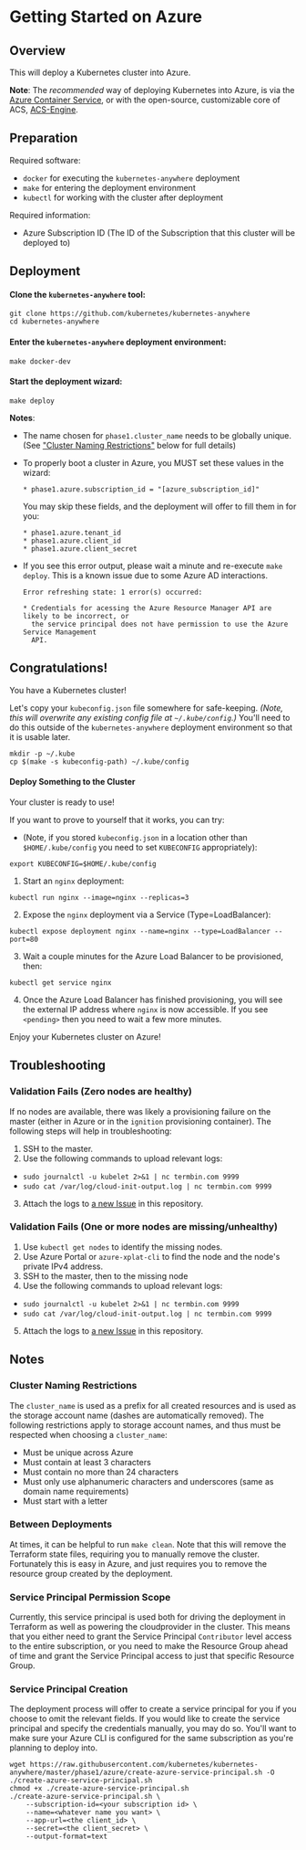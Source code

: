 # Getting Started on Azure

## Overview

This will deploy a Kubernetes cluster into Azure.

**Note**: The _recommended_ way of deploying Kubernetes into Azure, is via the
[Azure Container Service](https://docs.microsoft.com/en-us/azure/container-service/container-service-kubernetes-walkthrough),
or with the open-source, customizable core of ACS,
[ACS-Engine](https://github.com/Azure/acs-engine).

## Preparation

Required software:
  * `docker` for executing the `kubernetes-anywhere` deployment
  * `make` for entering the deployment environment
  * `kubectl` for working with the cluster after deployment

Required information:
  * Azure Subscription ID (The ID of the Subscription that this cluster will be deployed to)


## Deployment

#### Clone the `kubernetes-anywhere` tool:

```shell
git clone https://github.com/kubernetes/kubernetes-anywhere
cd kubernetes-anywhere
```

#### Enter the `kubernetes-anywhere` deployment environment:

```shell
make docker-dev
```

#### Start the deployment wizard:

```shell
make deploy
```

**Notes**:
* The name chosen for `phase1.cluster_name` needs to be globally unique. (See ["Cluster Naming Restrictions"](#cluster-naming-restrictions) below for full details)

* To properly boot a cluster in Azure, you MUST set these values in the wizard:

  ```
  * phase1.azure.subscription_id = "[azure_subscription_id]"
  ```

  You may skip these fields, and the deployment will offer to fill them in for you:

  ```
  * phase1.azure.tenant_id
  * phase1.azure.client_id
  * phase1.azure.client_secret
  ```

* If you see this error output, please wait a minute and re-execute `make deploy`. This is a known issue due to some Azure AD interactions.

  ```
  Error refreshing state: 1 error(s) occurred:

  * Credentials for acessing the Azure Resource Manager API are likely to be incorrect, or
    the service principal does not have permission to use the Azure Service Management
    API.
  ```

## Congratulations!

You have a Kubernetes cluster!

Let's copy your `kubeconfig.json` file somewhere for safe-keeping.
*(Note, this will overwrite any existing config file at `~/.kube/config`.)*
You'll need to do this outside of the `kubernetes-anywhere` deployment environment so that it is usable later.

```shell
mkdir -p ~/.kube
cp $(make -s kubeconfig-path) ~/.kube/config
```


#### Deploy Something to the Cluster

  Your cluster is ready to use!

  If you want to prove to yourself that it works, you can try:

  * (Note, if you stored `kubeconfig.json` in a location other than `$HOME/.kube/config` you need to set `KUBECONFIG` appropriately):
  ```shell
  export KUBECONFIG=$HOME/.kube/config
  ```

  1. Start an `nginx` deployment:
  ```shell
  kubectl run nginx --image=nginx --replicas=3
  ```

  2. Expose the `nginx` deployment via a Service (Type=LoadBalancer):
  ```shell
  kubectl expose deployment nginx --name=nginx --type=LoadBalancer --port=80
  ```

  3. Wait a couple minutes for the Azure Load Balancer to be provisioned, then:
  ```shell
  kubectl get service nginx
  ```

  4. Once the Azure Load Balancer has finished provisioning, you will see the external IP address where `nginx` is now
  accessible. If you see `<pending>` then you need to wait a few more minutes.

Enjoy your Kubernetes cluster on Azure!

## Troubleshooting

### Validation Fails (Zero nodes are healthy)
If no nodes are available, there was likely a provisioning failure on the master (either in Azure or in the `ignition` provisioning container).
The following steps will help in troubleshooting:

1. SSH to the master.
2. Use the following commands to upload relevant logs:
  * `sudo journalctl -u kubelet 2>&1 | nc termbin.com 9999`
  * `sudo cat /var/log/cloud-init-output.log | nc termbin.com 9999`
3. Attach the logs to [a new Issue](https://github.com/kubernetes/kubernetes-anywhere/issues/new) in this repository.

### Validation Fails (One or more nodes are missing/unhealthy)

1. Use `kubectl get nodes` to identify the missing nodes.
2. Use Azure Portal or `azure-xplat-cli` to find the node and the node's private IPv4 address.
3. SSH to the master, then to the missing node
4. Use the following commands to upload relevant logs:
  * `sudo journalctl -u kubelet 2>&1 | nc termbin.com 9999`
  * `sudo cat /var/log/cloud-init-output.log | nc termbin.com 9999`
5. Attach the logs to [a new Issue](https://github.com/kubernetes/kubernetes-anywhere/issues/new) in this repository.

## Notes

### Cluster Naming Restrictions
The `cluster_name` is used as a prefix for all created resources and is used as the storage account name (dashes are automatically removed). The following restrictions apply to storage account names, and thus must be respected when choosing a `cluster_name`:
  * Must be unique across Azure
  * Must contain at least 3 characters
  * Must contain no more than 24 characters
  * Must only use alphanumeric characters and underscores (same as domain name requirements)
  * Must start with a letter

### Between Deployments
At times, it can be helpful to run `make clean`. Note that this will remove the Terraform state files, requiring you to manually remove the cluster. Fortunately this is easy in Azure, and just requires you to remove the resource group created by the deployment.

### Service Principal Permission Scope
Currently, this service principal is used both for driving the deployment in Terraform as well as powering the cloudprovider in the cluster. This means that you
either need to grant the Service Principal `Contributor` level access to the entire subscription, or you need to make the Resource Group ahead of time and grant
the Service Principal access to just that specific Resource Group.

### Service Principal Creation
The deployment process will offer to create a service principal for you if you choose to
omit the relevant fields. If you would like to create the service principal and specify the
credentials manually, you may do so. You'll want to make sure your Azure CLI is configured for
the same subscription as you're planning to deploy into.

```shell
wget https://raw.githubusercontent.com/kubernetes/kubernetes-anywhere/master/phase1/azure/create-azure-service-principal.sh -O ./create-azure-service-principal.sh
chmod +x ./create-azure-service-principal.sh
./create-azure-service-principal.sh \
	--subscription-id=<your subscription id> \
	--name=<whatever name you want> \
	--app-url=<the client_id> \
	--secret=<the client_secret> \
	--output-format=text
```
